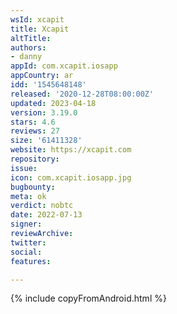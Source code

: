 ```yaml
---
wsId: xcapit
title: Xcapit
altTitle: 
authors:
- danny
appId: com.xcapit.iosapp
appCountry: ar
idd: '1545648148'
released: '2020-12-28T08:00:00Z'
updated: 2023-04-18
version: 3.19.0
stars: 4.6
reviews: 27
size: '61411328'
website: https://xcapit.com
repository: 
issue: 
icon: com.xcapit.iosapp.jpg
bugbounty: 
meta: ok
verdict: nobtc
date: 2022-07-13
signer: 
reviewArchive: 
twitter: 
social: 
features: 

---
```


{% include copyFromAndroid.html %}